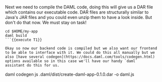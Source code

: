 Next we need to compile the DAML code, doing this will give us a DAR file which contains our executable code. DAR files are structurally similar to Java's JAR files and you could even unzip them to have a look inside. But don't do that now. We must stay on task!

```
cd $HOME/my-app
daml build
```{{execute T1}}

Okay so now our backend code is compiled but we also want our frontend to be able to interface with it. We could do this all manually but we also [have several codegen](https://docs.daml.com/tools/codegen.html) options available so in this case we'll have our handy `daml` assistant do this for us.

```
daml codegen js .daml/dist/create-daml-app-0.1.0.dar -o daml.js
```{{execute T1}}

